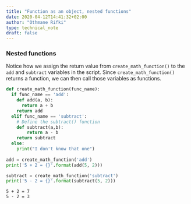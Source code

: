 ```yaml
---
title: "Function as an object, nested functions"
date: 2020-04-12T14:41:32+02:00
author: "Othmane Rifki"
type: technical_note
draft: false
---
```

### Nested functions
Notice how we assign the return value from `create_math_function()` to the `add` and `subtract` variables in the script. Since `create_math_function()` returns a function, we can then call those variables as functions.


```python
def create_math_function(func_name):
  if func_name == 'add':
    def add(a, b):
      return a + b
    return add
  elif func_name == 'subtract':
    # Define the subtract() function
    def subtract(a,b):
        return a - b
    return subtract
  else:
    print("I don't know that one")
    
add = create_math_function('add')
print('5 + 2 = {}'.format(add(5, 2)))

subtract = create_math_function('subtract')
print('5 - 2 = {}'.format(subtract(5, 2)))
```

    5 + 2 = 7
    5 - 2 = 3

